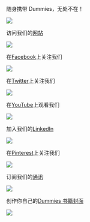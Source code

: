 随身携带 Dummies，无处不在！

![](img/00021.jpg)

访问我们的[网站](http://www.dummies.com)

![](img/00045.jpg)

在[Facebook](http://www.facebook.com/fordummies)上关注我们

![](img/00016.jpg)

在[Twitter](http://www.twitter.com/fordummies)上关注我们

![](img/00033.jpg)

在[YouTube](http://www.youtube.com/user/fordummies)上观看我们

![](img/00053.jpg)

加入我们的[LinkedIn](http://www.linkedin.com/groups?home=&gid=3229946&trk=anet_ug_hm)

![](img/00068.jpg)

在[Pinterest](http://pinterest.com/fordummies/)上关注我们

![](img/00038.jpg)

订阅我们的[通讯](http://www.dummies.com/go/newsletter)

![](img/00060.jpg)

创作你自己的[Dummies 书籍封面](http://covers.dummies.com/)

![](img/00029.jpg)

